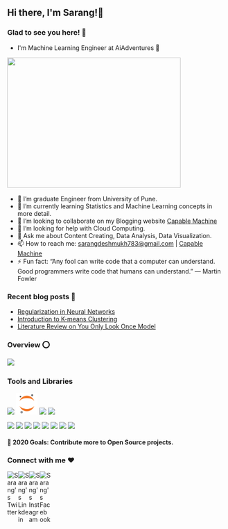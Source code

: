 ##  Hi there, I'm Sarang!👋

### Glad to see you here! 🤩  
- I'm Machine Learning Engineer at AiAdventures 👋

 

<img 
src = "https://thumbs.gfycat.com/EvilNextDevilfish-small.gif" width = "400" height ="300"/> 



- 🔭 I’m graduate Engineer from University of Pune.
- 🌱 I’m currently learning Statistics and Machine Learning concepts in more detail.
- 👯 I’m looking to collaborate on my Blogging website [Capable Machine](https://capablemachine.com/)
- 🤔 I’m looking for help with Cloud Computing.
- 💬 Ask me about Content Creating, Data Analysis, Data Visualization. 
- 📫 How to reach me: sarangdeshmukh783@gmail.com | [Capable Machine](https://capablemachine.com/)
- ⚡ Fun fact: “Any fool can write code that a computer can understand. Good programmers write code that humans can understand.” — Martin Fowler

###  Recent blog posts 📌

- [Regularization in Neural Networks](https://capablemachine.com/2020/08/20/regularization-in-neural-networks/)
- [Introduction to K-means Clustering](https://capablemachine.com/2020/08/13/k-means-clustering/)
- [Literature Review on You Only Look Once Model](https://capablemachine.com/2020/07/21/literature-review-on-you-only-look-once-model/)

### Overview ⭕


<img src = "https://github-readme-stats.vercel.app/api?username=SarangDeshmukh7&&show_icons=true&title_color= #FFFFFF&icon_color=bb2acf&text_color=daf7dc&bg_color=151515">

### Tools and Libraries 

<code><img height="50" src="https://firebasestorage.googleapis.com/v0/b/github--images.appspot.com/o/Github%20images%2F25231.svg?alt=media&token=ef2be627-04a6-4f80-afba-bf224281d35a"></code>
<code><img height="50" src="https://raw.githubusercontent.com/github/explore/80688e429a7d4ef2fca1e82350fe8e3517d3494d/topics/jupyter-notebook/jupyter-notebook.png"></code>
<code><img height="50" src="https://cdn.worldvectorlogo.com/logos/visual-studio-code-1.svg"></code>
<code><img height="50" src="https://upload.wikimedia.org/wikipedia/commons/thumb/c/c3/Python-logo-notext.svg/1200px-Python-logo-notext.svg.png"></code>

<code><img height="50" src="https://user-images.githubusercontent.com/1217238/65354639-dd928f80-dba4-11e9-833b-bc3e8c6a737d.png"></code>
<code><img height="50" src="https://upload.wikimedia.org/wikipedia/commons/thumb/e/ed/Pandas_logo.svg/1200px-Pandas_logo.svg.png"></code>
<code><img height="50" src="https://cdn-images-1.medium.com/max/1024/1*-QTg-_71YF0SVshMEaKZ_g.png"></code>
<code><img height="50" src="https://miro.medium.com/max/600/0*LZQf7b4u8f97izwV.png"></code>
<code><img height="50" src="https://encrypted-tbn0.gstatic.com/images?q=tbn%3AANd9GcSxluFBnLXSCS5mSKudPHyQy0P3ugmwHYixMg&usqp=CAU"></code>
<code><img height="50" src="https://seaborn.pydata.org/_static/logo-wide-lightbg.svg"></code>
<code><img height="50" src="https://logodix.com/logo/1989939.png"></code>
<code><img height="50" src="https://spin.atomicobject.com/wp-content/uploads/20180917161630/flask.png"></code>




#### 🥅 2020 Goals: Contribute more to Open Source projects.



### Connect with me ❤️




<a href="https://twitter.com/ohidurbappy">
  <img align="left" alt="Sarang's Twitter" width="25px" src="https://cdn.jsdelivr.net/npm/simple-icons@v3/icons/twitter.svg" />
</a>
<a href="https://www.linkedin.com/in/sarang-deshmukh-125197182/">
  <img align="left" alt="Sarang's Linkdein" width="25px" src="https://cdn.jsdelivr.net/npm/simple-icons@v3/icons/linkedin.svg" />
</a>
<a href="https://www.instagram.com/saranghimself/">
  <img align="left" alt="Sarang's Instagram" width="25px" src="https://cdn.jsdelivr.net/npm/simple-icons@v3/icons/instagram.svg" />
</a>
<a href="https://www.facebook.com/sarang.deshmukh.31586">
  <img align="left" alt="Sarang's Facebook" width="25px" src="https://cdn.jsdelivr.net/npm/simple-icons@v3/icons/facebook.svg" />
</a>
 

<b/>

